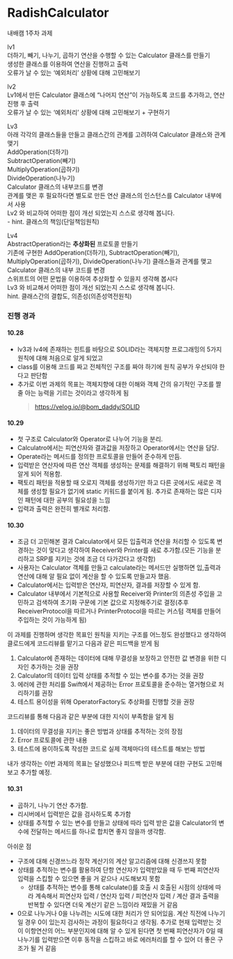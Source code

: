 # RadishCalculator
내배캠 1주차 과제

lv1  
  더하기, 빼기, 나누기, 곱하기 연산을 수행할 수 있는 Calculator 클래스를 만들기  
  생성한 클래스를 이용하여 연산을 진행하고 출력  
  오류가 날 수 있는 ‘예외처리’ 상황에 대해 고민해보기  

lv2  
  Lv1에서 만든 Calculator 클래스에 “나머지 연산”이 가능하도록 코드를 추가하고, 연산 진행 후 출력  
  오류가 날 수 있는 ‘예외처리’ 상황에 대해 고민해보기 + 구현하기  
  
Lv3  
  아래 각각의 클래스들을 만들고 클래스간의 관계를 고려하여 Calculator 클래스와 관계 맺기  
    AddOperation(더하기)  
    SubtractOperation(빼기)  
    MultiplyOperation(곱하기)  
    DivideOperation(나누기)  
    Calculator 클래스의 내부코드를 변경  
    관계를 맺은 후 필요하다면 별도로 만든 연산 클래스의 인스턴스를 Calculator 내부에서 사용  
  Lv2 와 비교하여 어떠한 점이 개선 되었는지 스스로 생각해 봅니다.  
    - hint. 클래스의 책임(단일책임원칙)  

Lv4  
  AbstractOperation라는 **추상화된** 프로토콜 만들기  
  기존에 구현한 AddOperation(더하기), SubtractOperation(빼기), MultiplyOperation(곱하기), DivideOperation(나누기) 클래스들과 관계를 맺고 Calculator 클래스의 내부 코드를 변경  
  스위프트의 어떤 문법을 이용하여 추상화할 수 있을지 생각해 봅시다  
  Lv3 와 비교해서 어떠한 점이 개선 되었는지 스스로 생각해 봅니다.  
    hint. 클래스간의 결합도, 의존성(의존성역전원칙)  

### 진행 경과  
#### 10.28
- lv3과 lv4에 존재하는 힌트를 바탕으로 SOLID라는 객체지향 프로그래밍의 5가지 원칙에 대해 처음으로 알게 되었고  
- class를 이용해 코드를 짜고 전체적인 구조를 짜야 하기에 원칙 공부가 우선되야 한다고 판단함  
- 추가로 이번 과제의 목표는 객체지향에 대한 이해와 객체 간의 유기적인 구조를 짤 줄 아는 능력을 기르는 것이라고 생각하게 됨  
  > https://velog.io/@bom_daddy/SOLID  

#### 10.29  
- 첫 구조로 Calculator와 Operator로 나누어 기능을 분리.  
- Calculatro에서는 피연산자와 결과값을 저장하고 Operator에서는 연산을 담당.  
- Operate라는 메서드를 정의한 프로토콜을 만들어 준수하게 만듬.  
- 입력받은 연산자에 따른 연산 객체를 생성하는 문제를 해결하기 위해 팩토리 패턴을 알게 되어 적용함.  
- 팩토리 패턴을 적용할 때 오로지 객체를 생성하기만 하고 다른 곳에서도 새로운 객체를 생성할 필요가 없기에 static 키워드를 붙이게 됨.
    추가로 존재하는 많은 디자인 패턴에 대한 공부의 필요성을 느낌  
- 입력과 출력은 완전히 별개로 처리함.  

#### 10.30  
- 조금 더 고민해본 결과 Calculator에서 모든 입출력과 연산을 처리할 수 있도록 변경하는 것이 맞다고 생각하여 Receiver와 Printer를 새로 추가함.(모든 기능을 분리하고 SRP를 지키는 것에 조금 더 다가갔다고 생각함)  
- 사용자는 Calculator 객체를 만들고 calculate라는 메서드만 실행하면 입,출력과 연산에 대해 알 필요 없이 계산을 할 수 있도록 만들고자 했음.  
- Calculator에서는 입력받은 연산자, 피연산자, 결과를 저장할 수 있게 함.  
- Calculator 내부에서 기본적으로 사용할 Receiver와 Printer의 의존성 주입을 고민하고 검색하여 초기화 구문에 기본 값으로 지정해주기로 결정(추후 ReceiverProtocol을 따르거나 PrinterProtocol을 따르는 커스텀 객체를 만들어 주입하는 것이 가능하게 됨)  

이 과제를 진행하며 생각한 목표인 원칙을 지키는 구조를 어느정도 완성했다고 생각하여 클로드에게 코드리뷰를 맡기고 다음과 같은 피드백을 받게 됨  
1. Calculator에 존재하는 데이터에 대해 무결성을 보장하고 안전한 값 변경을 위한 디자인 추가하는 것을 권장  
2. Calculator의 데이터 입력 상태를 추적할 수 있는 변수를 추가는 것을 권장  
3. 에러에 관한 처리를 Swift에서 제공하는 Error 프로토콜을 준수하는 열거형으로 처리하기를 권장  
4. 테스트 용이성을 위해 OperatorFactory도 추상화를 진행할 것을 권장  

코드리뷰를 통해 다음과 같은 부분에 대한 지식이 부족함을 알게 됨
1. 데이터의 무결성을 지키는 좋은 방법과 상태를 추적하는 것의 장점
2. Error 프로토콜에 관한 내용
3. 테스트에 용이하도록 작성한 코드로 실제 객체마다의 테스트를 해보는 방법

내가 생각하는 이번 과제의 목표는 달성했으나 피드백 받은 부분에 대한 구현도 고민해보고 추가할 예정.

#### 10.31
- 곱하기, 나누기 연산 추가함.
- 리시버에서 입력받은 값을 검사하도록 추가함
- 상태를 추적할 수 있는 변수를 만들고 상태에 따라 입력 받은 값을 Calculator의 변수에 전달하는 메서드를 하나로 합치면 좋지 않을까 생각함.

아쉬운 점
- 구조에 대해 신경쓰느라 정작 계산기의 계산 알고리즘에 대해 신경쓰지 못함
- 상태를 추적하는 변수를 활용하여 단항 연산자가 입력받았을 때 두 번째 피연산자 입력을 스킵할 수 있으면 좋을 거 같으나 시도해보지 못함
   + 상태를 추적하는 변수를 통해 calculate()를 호출 시 호출된 시점의 상태에 따라 계속해서 피연산자 입력 / 연산자 입력 / 피연산자 입력 / 계산 결과 출력을 반복할 수 있다면 더욱 계산기 같은 느낌이라 재밌을 거 같음
- 0으로 나누거나 0을 나누려는 시도에 대한 처리가 안 되어있음. 계산 직전에 나누기일 경우 0이 있는지 검사하는 과정이 필요하다고 생각됨.
    추가로 현재 입력받는 것이 이항연산의 어느 부분인지에 대해 알 수 있게 된다면 첫 번째 피연산자가 0일 때 나누기를 입력받으면 이후 동작을 스킵하고 바로 에러처리를 할 수 있어 더 좋은 구조가 될 거 같음









